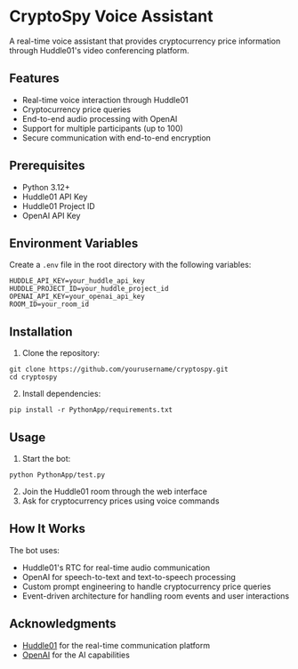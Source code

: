 # CryptoSpy Voice Assistant

A real-time voice assistant that provides cryptocurrency price information through Huddle01's video conferencing platform.

## Features

- Real-time voice interaction through Huddle01
- Cryptocurrency price queries
- End-to-end audio processing with OpenAI
- Support for multiple participants (up to 100)
- Secure communication with end-to-end encryption
 
## Prerequisites

- Python 3.12+
- Huddle01 API Key
- Huddle01 Project ID
- OpenAI API Key

## Environment Variables

Create a `.env` file in the root directory with the following variables:
```
HUDDLE_API_KEY=your_huddle_api_key
HUDDLE_PROJECT_ID=your_huddle_project_id
OPENAI_API_KEY=your_openai_api_key
ROOM_ID=your_room_id 
```
## Installation

1. Clone the repository:
```
git clone https://github.com/yourusername/cryptospy.git
cd cryptospy
```

2. Install dependencies:
```
pip install -r PythonApp/requirements.txt
```

## Usage

1. Start the bot:
```
python PythonApp/test.py
```

2. Join the Huddle01 room through the web interface
3. Ask for cryptocurrency prices using voice commands

## How It Works

The bot uses:
- Huddle01's RTC for real-time audio communication
- OpenAI for speech-to-text and text-to-speech processing
- Custom prompt engineering to handle cryptocurrency price queries
- Event-driven architecture for handling room events and user interactions

## Acknowledgments

- [Huddle01](https://www.huddle01.com/) for the real-time communication platform
- [OpenAI](https://openai.com/) for the AI capabilities
